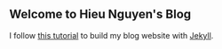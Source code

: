 ## Welcome to Hieu Nguyen's Blog

I follow <a href="https://www.youtube.com/playlist?list=PLWzwUIYZpnJuT0sH4BN56P5oWTdHJiTNq" target="blank">this tutorial</a> to build my blog website with <a href="https://jekyllrb.com/">Jekyll</a>.